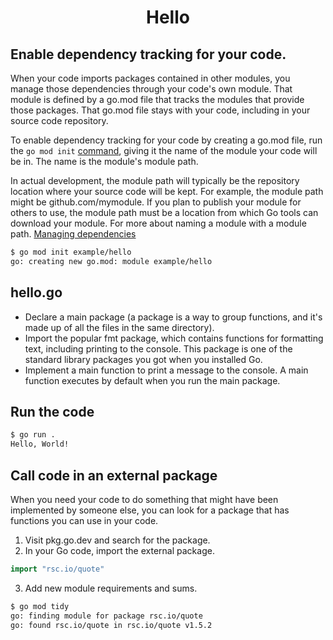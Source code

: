 <h1 align="center"><b>Hello</b></h1>

## Enable dependency tracking for your code.
When your code imports packages contained in other modules, you manage those dependencies through your code's own module. That module is defined by a go.mod file that tracks the modules that provide those packages. That go.mod file stays with your code, including in your source code repository.

To enable dependency tracking for your code by creating a go.mod file, run the `go mod init` [command](https://go.dev/ref/mod#go-mod-init), giving it the name of the module your code will be in. The name is the module's module path.

In actual development, the module path will typically be the repository location where your source code will be kept. For example, the module path might be github.com/mymodule. If you plan to publish your module for others to use, the module path must be a location from which Go tools can download your module. For more about naming a module with a module path. [Managing dependencies](https://go.dev/doc/modules/managing-dependencies#naming_module)

```bash
$ go mod init example/hello
go: creating new go.mod: module example/hello
```
## hello.go
- Declare a main package (a package is a way to group functions, and it's made up of all the files in the same directory).
- Import the popular fmt package, which contains functions for formatting text, including printing to the console. This package is one of the standard library packages you got when you installed Go.
- Implement a main function to print a message to the console. A main function executes by default when you run the main package.

## Run the code
```bash
$ go run .
Hello, World!
```

## Call code in an external package
When you need your code to do something that might have been implemented by someone else, you can look for a package that has functions you can use in your code.

1. Visit pkg.go.dev and search for the package.
2. In your Go code, import the external package.
```go
import "rsc.io/quote"
```
3. Add new module requirements and sums.
```bash
$ go mod tidy
go: finding module for package rsc.io/quote
go: found rsc.io/quote in rsc.io/quote v1.5.2
```